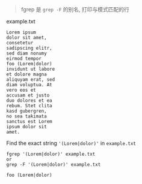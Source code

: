 > fgrep 是 `grep -F`  的别名, 打印与模式匹配的行


example.txt

    Lorem ipsum
    dolor sit amet,
    consetetur
    sadipscing elitr,
    sed diam nonumy
    eirmod tempor
    foo (Lorem|dolor) 
    invidunt ut labore
    et dolore magna
    aliquyam erat, sed
    diam voluptua. At
    vero eos et
    accusam et justo
    duo dolores et ea
    rebum. Stet clita
    kasd gubergren,
    no sea takimata
    sanctus est Lorem
    ipsum dolor sit
    amet.

Find the exact string `'(Lorem|dolor)'` in `example.txt`

    fgrep '(Lorem|dolor)' example.txt
    or
    grep -F '(Lorem|dolor)' example.txt

    foo (Lorem|dolor) 

